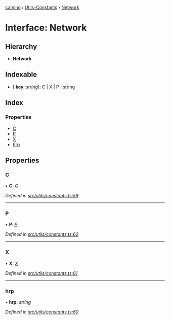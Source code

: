 [camino](../README.md) › [Utils-Constants](../modules/utils_constants.md) › [Network](utils_constants.network.md)

# Interface: Network

## Hierarchy

* **Network**

## Indexable

* \[ **key**: *string*\]: [C](utils_constants.c.md) | [X](utils_constants.x.md) | [P](utils_constants.p.md) | string

## Index

### Properties

* [C](utils_constants.network.md#c)
* [P](utils_constants.network.md#p)
* [X](utils_constants.network.md#x)
* [hrp](utils_constants.network.md#hrp)

## Properties

###  C

• **C**: *[C](utils_constants.c.md)*

*Defined in [src/utils/constants.ts:59](https://github.com/chain4travel/caminojs/blob/ca67b81/src/utils/constants.ts#L59)*

___

###  P

• **P**: *[P](utils_constants.p.md)*

*Defined in [src/utils/constants.ts:62](https://github.com/chain4travel/caminojs/blob/ca67b81/src/utils/constants.ts#L62)*

___

###  X

• **X**: *[X](utils_constants.x.md)*

*Defined in [src/utils/constants.ts:61](https://github.com/chain4travel/caminojs/blob/ca67b81/src/utils/constants.ts#L61)*

___

###  hrp

• **hrp**: *string*

*Defined in [src/utils/constants.ts:60](https://github.com/chain4travel/caminojs/blob/ca67b81/src/utils/constants.ts#L60)*
